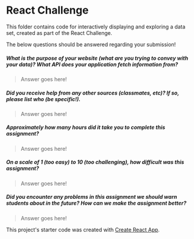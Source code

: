 # React Challenge

This folder contains code for interactively displaying and exploring a data set, created as part of the React Challenge.

The below questions should be answered regarding your submission!

##### What is the purpose of your website (what are you trying to convey with your data)? What API does your application fetch information from? #####
> Answer goes here!


##### Did you receive help from any other sources (classmates, etc)? If so, please list who (be specific!). #####
> Answer goes here!


##### Approximately how many hours did it take you to complete this assignment? #####
> Answer goes here!


##### On a scale of 1 (too easy) to 10 (too challenging), how difficult was this assignment? #####
> Answer goes here!


##### Did you encounter any problems in this assignment we should warn students about in the future? How can we make the assignment better? #####
> Answer goes here!




This project's starter code was created with [Create React App](https://github.com/facebookincubator/create-react-app).